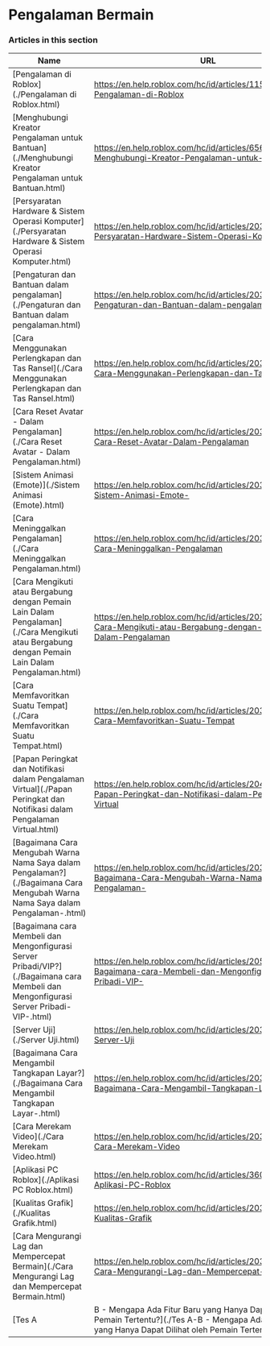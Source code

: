# Pengalaman Bermain  
### Articles in this section
Name|URL
-|-
[Pengalaman di Roblox](./Pengalaman di Roblox.html) |https://en.help.roblox.com/hc/id/articles/115004734603-Pengalaman-di-Roblox
[Menghubungi Kreator Pengalaman untuk Bantuan](./Menghubungi Kreator Pengalaman untuk Bantuan.html) |https://en.help.roblox.com/hc/id/articles/6566665691924-Menghubungi-Kreator-Pengalaman-untuk-Bantuan
[Persyaratan Hardware & Sistem Operasi Komputer](./Persyaratan Hardware & Sistem Operasi Komputer.html) |https://en.help.roblox.com/hc/id/articles/203312800-Persyaratan-Hardware-Sistem-Operasi-Komputer
[Pengaturan dan Bantuan dalam pengalaman](./Pengaturan dan Bantuan dalam pengalaman.html) |https://en.help.roblox.com/hc/id/articles/203314230-Pengaturan-dan-Bantuan-dalam-pengalaman
[Cara Menggunakan Perlengkapan dan Tas Ransel](./Cara Menggunakan Perlengkapan dan Tas Ransel.html) |https://en.help.roblox.com/hc/id/articles/203314280-Cara-Menggunakan-Perlengkapan-dan-Tas-Ransel
[Cara Reset Avatar - Dalam Pengalaman](./Cara Reset Avatar - Dalam Pengalaman.html) |https://en.help.roblox.com/hc/id/articles/203314290-Cara-Reset-Avatar-Dalam-Pengalaman
[Sistem Animasi (Emote)](./Sistem Animasi (Emote).html) |https://en.help.roblox.com/hc/id/articles/203314300-Sistem-Animasi-Emote-
[Cara Meninggalkan Pengalaman](./Cara Meninggalkan Pengalaman.html) |https://en.help.roblox.com/hc/id/articles/203314240-Cara-Meninggalkan-Pengalaman
[Cara Mengikuti atau Bergabung dengan Pemain Lain Dalam Pengalaman](./Cara Mengikuti atau Bergabung dengan Pemain Lain Dalam Pengalaman.html) |https://en.help.roblox.com/hc/id/articles/203314220-Cara-Mengikuti-atau-Bergabung-dengan-Pemain-Lain-Dalam-Pengalaman
[Cara Memfavoritkan Suatu Tempat](./Cara Memfavoritkan Suatu Tempat.html) |https://en.help.roblox.com/hc/id/articles/203313670-Cara-Memfavoritkan-Suatu-Tempat
[Papan Peringkat dan Notifikasi dalam Pengalaman Virtual](./Papan Peringkat dan Notifikasi dalam Pengalaman Virtual.html) |https://en.help.roblox.com/hc/id/articles/204343250-Papan-Peringkat-dan-Notifikasi-dalam-Pengalaman-Virtual
[Bagaimana Cara Mengubah Warna Nama Saya dalam Pengalaman?](./Bagaimana Cara Mengubah Warna Nama Saya dalam Pengalaman-.html) |https://en.help.roblox.com/hc/id/articles/203314200-Bagaimana-Cara-Mengubah-Warna-Nama-Saya-dalam-Pengalaman-
[Bagaimana cara Membeli dan Mengonfigurasi Server Pribadi/VIP?](./Bagaimana cara Membeli dan Mengonfigurasi Server Pribadi-VIP-.html) |https://en.help.roblox.com/hc/id/articles/205345050-Bagaimana-cara-Membeli-dan-Mengonfigurasi-Server-Pribadi-VIP-
[Server Uji](./Server Uji.html) |https://en.help.roblox.com/hc/id/articles/203314170-Server-Uji
[Bagaimana Cara Mengambil Tangkapan Layar?](./Bagaimana Cara Mengambil Tangkapan Layar-.html) |https://en.help.roblox.com/hc/id/articles/203314160-Bagaimana-Cara-Mengambil-Tangkapan-Layar-
[Cara Merekam Video](./Cara Merekam Video.html) |https://en.help.roblox.com/hc/id/articles/203314190-Cara-Merekam-Video
[Aplikasi PC Roblox](./Aplikasi PC Roblox.html) |https://en.help.roblox.com/hc/id/articles/360054053812-Aplikasi-PC-Roblox
[Kualitas Grafik](./Kualitas Grafik.html) |https://en.help.roblox.com/hc/id/articles/203314310-Kualitas-Grafik
[Cara Mengurangi Lag dan Mempercepat Bermain](./Cara Mengurangi Lag dan Mempercepat Bermain.html) |https://en.help.roblox.com/hc/id/articles/203314150-Cara-Mengurangi-Lag-dan-Mempercepat-Bermain
[Tes A|B - Mengapa Ada Fitur Baru yang Hanya Dapat Dilihat oleh Pemain Tertentu?](./Tes A-B - Mengapa Ada Fitur Baru yang Hanya Dapat Dilihat oleh Pemain Tertentu-.html) |https://en.help.roblox.com/hc/id/articles/203312530-Tes-A-B-Mengapa-Ada-Fitur-Baru-yang-Hanya-Dapat-Dilihat-oleh-Pemain-Tertentu-
